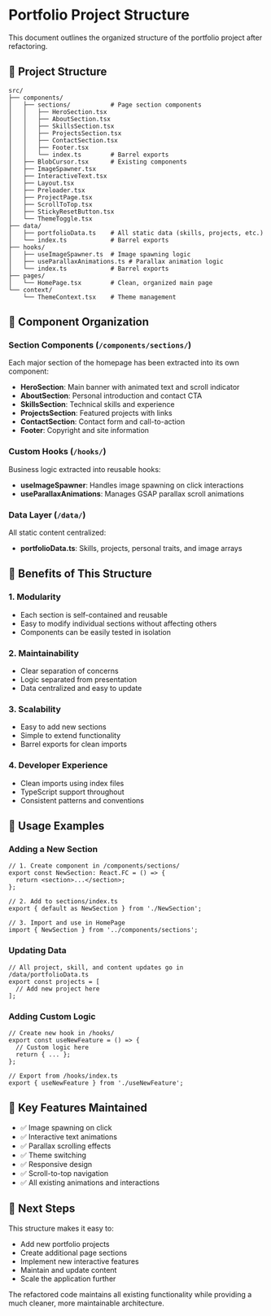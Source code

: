 # Portfolio Project Structure

This document outlines the organized structure of the portfolio project after refactoring.

## 📁 Project Structure

```
src/
├── components/
│   ├── sections/           # Page section components
│   │   ├── HeroSection.tsx
│   │   ├── AboutSection.tsx
│   │   ├── SkillsSection.tsx
│   │   ├── ProjectsSection.tsx
│   │   ├── ContactSection.tsx
│   │   ├── Footer.tsx
│   │   └── index.ts        # Barrel exports
│   ├── BlobCursor.tsx      # Existing components
│   ├── ImageSpawner.tsx
│   ├── InteractiveText.tsx
│   ├── Layout.tsx
│   ├── Preloader.tsx
│   ├── ProjectPage.tsx
│   ├── ScrollToTop.tsx
│   ├── StickyResetButton.tsx
│   └── ThemeToggle.tsx
├── data/
│   ├── portfolioData.ts    # All static data (skills, projects, etc.)
│   └── index.ts            # Barrel exports
├── hooks/
│   ├── useImageSpawner.ts  # Image spawning logic
│   ├── useParallaxAnimations.ts # Parallax animation logic
│   └── index.ts            # Barrel exports
├── pages/
│   └── HomePage.tsx        # Clean, organized main page
└── context/
    └── ThemeContext.tsx    # Theme management
```

## 🧩 Component Organization

### Section Components (`/components/sections/`)
Each major section of the homepage has been extracted into its own component:

- **HeroSection**: Main banner with animated text and scroll indicator
- **AboutSection**: Personal introduction and contact CTA
- **SkillsSection**: Technical skills and experience
- **ProjectsSection**: Featured projects with links
- **ContactSection**: Contact form and call-to-action
- **Footer**: Copyright and site information

### Custom Hooks (`/hooks/`)
Business logic extracted into reusable hooks:

- **useImageSpawner**: Handles image spawning on click interactions
- **useParallaxAnimations**: Manages GSAP parallax scroll animations

### Data Layer (`/data/`)
All static content centralized:

- **portfolioData.ts**: Skills, projects, personal traits, and image arrays

## 🚀 Benefits of This Structure

### 1. **Modularity**
- Each section is self-contained and reusable
- Easy to modify individual sections without affecting others
- Components can be easily tested in isolation

### 2. **Maintainability**
- Clear separation of concerns
- Logic separated from presentation
- Data centralized and easy to update

### 3. **Scalability**
- Easy to add new sections
- Simple to extend functionality
- Barrel exports for clean imports

### 4. **Developer Experience**
- Clean imports using index files
- TypeScript support throughout
- Consistent patterns and conventions

## 📝 Usage Examples

### Adding a New Section
```tsx
// 1. Create component in /components/sections/
export const NewSection: React.FC = () => {
  return <section>...</section>;
};

// 2. Add to sections/index.ts
export { default as NewSection } from './NewSection';

// 3. Import and use in HomePage
import { NewSection } from '../components/sections';
```

### Updating Data
```tsx
// All project, skill, and content updates go in /data/portfolioData.ts
export const projects = [
  // Add new project here
];
```

### Adding Custom Logic
```tsx
// Create new hook in /hooks/
export const useNewFeature = () => {
  // Custom logic here
  return { ... };
};

// Export from /hooks/index.ts
export { useNewFeature } from './useNewFeature';
```

## 🔧 Key Features Maintained

- ✅ Image spawning on click
- ✅ Interactive text animations
- ✅ Parallax scrolling effects
- ✅ Theme switching
- ✅ Responsive design
- ✅ Scroll-to-top navigation
- ✅ All existing animations and interactions

## 🎯 Next Steps

This structure makes it easy to:
- Add new portfolio projects
- Create additional page sections
- Implement new interactive features
- Maintain and update content
- Scale the application further

The refactored code maintains all existing functionality while providing a much cleaner, more maintainable architecture.
